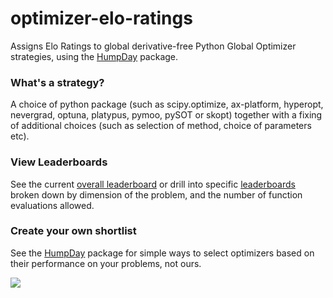 # optimizer-elo-ratings
Assigns Elo Ratings to global derivative-free Python Global Optimizer strategies, using the [HumpDay](https://github.com/microprediction/humpday) package. 

### What's a strategy?

A choice of python package (such as scipy.optimize, ax-platform, hyperopt, nevergrad, optuna, platypus, pymoo, pySOT or skopt) together with a fixing of additional choices (such as selection of method, choice of parameters etc). 

### View Leaderboards

See the current [overall leaderboard](https://github.com/microprediction/optimizer-elo-ratings/tree/main/results/leaderboards/overall) or drill into specific [leaderboards](https://github.com/microprediction/optimizer-elo-ratings/tree/main/results/leaderboards) broken down by dimension of the problem, and the number of function evaluations allowed. 

### Create your own shortlist

See the [HumpDay](https://github.com/microprediction/humpday) package for simple ways to select optimizers based on their performance on your problems, not ours.  


![](https://i.imgur.com/FCiSrMQ.png)
